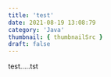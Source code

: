 ```yaml
---
title: 'test'
date: 2021-08-19 13:08:79
category: 'Java'
thumbnail: { thumbnailSrc }
draft: false
---
```


test.....tst
